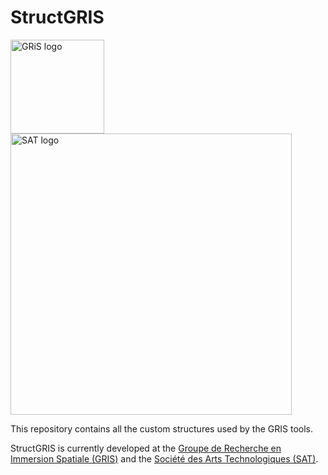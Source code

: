 StructGRIS
========

<p align="left">
  <img width="150" alt="GRiS logo" src="https://github.com/user-attachments/assets/fbec48ec-1f0c-41f1-9a10-4ce993747f57">
  <img width="450" alt="SAT logo" src="https://github.com/user-attachments/assets/4cd12fd2-1bab-4139-95a2-73bbfadde332">
</p>

This repository contains all the custom structures used by the GRIS tools.

StructGRIS is currently developed at the
[Groupe de Recherche en Immersion Spatiale (GRIS)](https://gris.musique.umontreal.ca/)
and the [Société des Arts Technologiques (SAT)](https://sat.qc.ca/en/).

